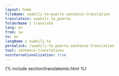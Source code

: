 ```yaml
---
layout: home
fileName: swahili-to-puerto-sentence-translation
translatein: swahili_to_puerto
folderName : translate
lang: en
from: sw
to: es
langName : swahili-to
permalink: /swahili-to-puerto-sentence-translation
tool: sentence-translations
nointernationalization: true
---
```

{% include section/translateinto.html %}
